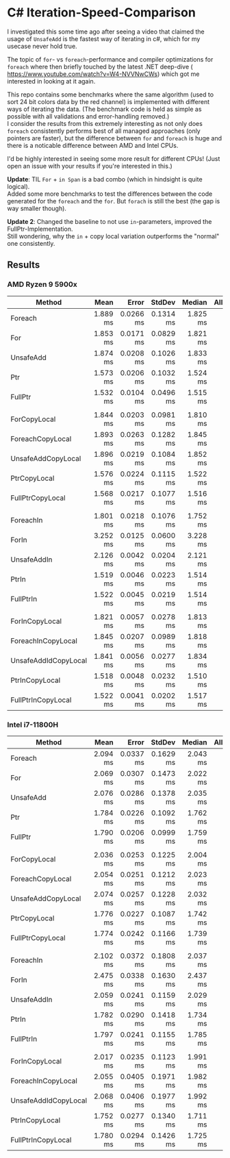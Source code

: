 # C# Iteration-Speed-Comparison

I investigated this some time ago after seeing a video that claimed the usage of `UnsafeAdd` is the fastest way of iterating in c#, which for my usecase never hold true.  

The topic of `for`- vs `foreach`-performance and compiler optimizations for `foreach` where then briefly touched by the latest .NET deep-dive ( https://www.youtube.com/watch?v=W4-NVVNwCWs) which got me interested in looking at it again.   

This repo contains some benchmarks where the same algorithm (used to sort 24 bit colors data by the red channel) is implemented with different ways of iterating the data. (The benchmark code is held as simple as possible with all validations and error-handling removed.)   
I consider the results from this extremely interesting as not only does `foreach` consistently performs best of all managed approaches (only pointers are faster), but the difference between `for` and `foreach` is huge and there is a noticable difference between AMD and Intel CPUs.   

I'd be highly interested in seeing some more result for different CPUs! (Just open an issue with your results if you're interested in this.)

**Update**: TIL `For` + `in Span` is a bad combo (which in hindsight is quite logical).   
Added some more benchmarks to test the differences between the code generated for the `foreach` and the `for`. But `forach` is still the best (the gap is way smaller though).

**Update 2**: Changed the baseline to not use `in`-parameters, improved the FullPtr-Implementation.   
Still wondering, why the `in` + copy local variation outperforms the "normal" one consistently.

## Results

### AMD Ryzen 9 5900x

| Method               | Mean     | Error     | StdDev    | Median   | Allocated |
|--------------------- |---------:|----------:|----------:|---------:|----------:|
| Foreach              | 1.889 ms | 0.0266 ms | 0.1314 ms | 1.825 ms |     400 B |
| For                  | 1.853 ms | 0.0171 ms | 0.0829 ms | 1.821 ms |     736 B |
| UnsafeAdd            | 1.874 ms | 0.0208 ms | 0.1026 ms | 1.833 ms |     736 B |
| Ptr                  | 1.573 ms | 0.0206 ms | 0.1032 ms | 1.524 ms |     736 B |
| FullPtr              | 1.532 ms | 0.0104 ms | 0.0496 ms | 1.515 ms |     736 B |
|                      |          |           |           |          |           |
| ForCopyLocal         | 1.844 ms | 0.0203 ms | 0.0981 ms | 1.810 ms |     736 B |
| ForeachCopyLocal     | 1.893 ms | 0.0263 ms | 0.1282 ms | 1.845 ms |     736 B |
| UnsafeAddCopyLocal   | 1.896 ms | 0.0219 ms | 0.1084 ms | 1.852 ms |     736 B |
| PtrCopyLocal         | 1.576 ms | 0.0224 ms | 0.1115 ms | 1.522 ms |     736 B |
| FullPtrCopyLocal     | 1.568 ms | 0.0217 ms | 0.1077 ms | 1.516 ms |     736 B |
|                      |          |           |           |          |           |
| ForeachIn            | 1.801 ms | 0.0218 ms | 0.1076 ms | 1.752 ms |     736 B |
| ForIn                | 3.252 ms | 0.0125 ms | 0.0600 ms | 3.228 ms |     736 B |
| UnsafeAddIn          | 2.126 ms | 0.0042 ms | 0.0204 ms | 2.121 ms |     736 B |
| PtrIn                | 1.519 ms | 0.0046 ms | 0.0223 ms | 1.514 ms |     736 B |
| FullPtrIn            | 1.522 ms | 0.0045 ms | 0.0219 ms | 1.514 ms |     736 B |
|                      |          |           |           |          |           |
| ForInCopyLocal       | 1.821 ms | 0.0057 ms | 0.0278 ms | 1.813 ms |     736 B |
| ForeachInCopyLocal   | 1.845 ms | 0.0207 ms | 0.0989 ms | 1.818 ms |     736 B |
| UnsafeAddIdCopyLocal | 1.841 ms | 0.0056 ms | 0.0277 ms | 1.834 ms |     736 B |
| PtrInCopyLocal       | 1.518 ms | 0.0048 ms | 0.0232 ms | 1.510 ms |     736 B |
| FullPtrInCopyLocal   | 1.522 ms | 0.0041 ms | 0.0202 ms | 1.517 ms |     736 B |




### Intel i7-11800H

| Method               | Mean     | Error     | StdDev    | Median   | Allocated |
|--------------------- |---------:|----------:|----------:|---------:|----------:|
| Foreach              | 2.094 ms | 0.0337 ms | 0.1629 ms | 2.043 ms |     736 B |
| For                  | 2.069 ms | 0.0307 ms | 0.1473 ms | 2.022 ms |     736 B |
| UnsafeAdd            | 2.076 ms | 0.0286 ms | 0.1378 ms | 2.035 ms |     736 B |
| Ptr                  | 1.784 ms | 0.0226 ms | 0.1092 ms | 1.762 ms |     736 B |
| FullPtr              | 1.790 ms | 0.0206 ms | 0.0999 ms | 1.759 ms |     736 B |
|                      |          |           |           |          |           |
| ForCopyLocal         | 2.036 ms | 0.0253 ms | 0.1225 ms | 2.004 ms |     736 B |
| ForeachCopyLocal     | 2.054 ms | 0.0251 ms | 0.1212 ms | 2.023 ms |     736 B |
| UnsafeAddCopyLocal   | 2.074 ms | 0.0257 ms | 0.1228 ms | 2.032 ms |     736 B |
| PtrCopyLocal         | 1.776 ms | 0.0227 ms | 0.1087 ms | 1.742 ms |     736 B |
| FullPtrCopyLocal     | 1.774 ms | 0.0242 ms | 0.1166 ms | 1.739 ms |     736 B |
|                      |          |           |           |          |           |
| ForeachIn            | 2.102 ms | 0.0372 ms | 0.1808 ms | 2.037 ms |     736 B |
| ForIn                | 2.475 ms | 0.0338 ms | 0.1630 ms | 2.437 ms |     736 B |
| UnsafeAddIn          | 2.059 ms | 0.0241 ms | 0.1159 ms | 2.029 ms |     736 B |
| PtrIn                | 1.782 ms | 0.0290 ms | 0.1418 ms | 1.734 ms |     736 B |
| FullPtrIn            | 1.797 ms | 0.0241 ms | 0.1155 ms | 1.785 ms |     736 B |
|                      |          |           |           |          |           |
| ForInCopyLocal       | 2.017 ms | 0.0235 ms | 0.1123 ms | 1.991 ms |     736 B |
| ForeachInCopyLocal   | 2.055 ms | 0.0405 ms | 0.1971 ms | 1.982 ms |     736 B |
| UnsafeAddIdCopyLocal | 2.068 ms | 0.0406 ms | 0.1977 ms | 1.992 ms |     736 B |
| PtrInCopyLocal       | 1.752 ms | 0.0277 ms | 0.1340 ms | 1.711 ms |     736 B |
| FullPtrInCopyLocal   | 1.780 ms | 0.0294 ms | 0.1426 ms | 1.725 ms |     736 B |
